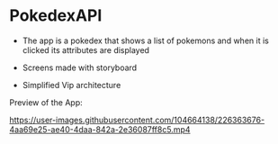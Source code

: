# PokedexAPI

- The app is a pokedex that shows a list of pokemons and when it is clicked its attributes are displayed

- Screens made with storyboard

- Simplified Vip architecture

Preview of the App:

https://user-images.githubusercontent.com/104664138/226363676-4aa69e25-ae40-4daa-842a-2e36087ff8c5.mp4

